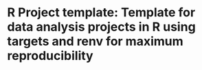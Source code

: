# R Project template: Template for data analysis projects in R using targets and renv for maximum reproducibility



